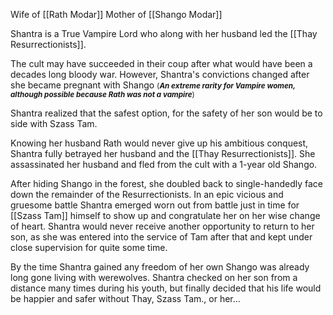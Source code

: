 Wife of [[Rath Modar]]
Mother of [[Shango Modar]]

Shantra is a True Vampire Lord who along with her husband led the [[Thay Resurrectionists]]. 

The cult may have succeeded in their coup after what would have been a decades long bloody war. However, Shantra's convictions changed after she became pregnant with Shango <small>(***An extreme rarity for Vampire women, although possible because Rath was not a vampire***)<big>

Shantra realized that the safest option, for the safety of her son would be to side with Szass Tam.

Knowing her husband Rath would never give up his ambitious conquest, Shantra fully betrayed her husband and the [[Thay Resurrectionists]]. She assassinated her husband and fled from the cult with a 1-year old Shango.

After hiding Shango in the forest, she doubled back to single-handedly face down the remainder of the Resurrectionists. In an epic vicious and gruesome battle Shantra emerged worn out from battle just in time for [[Szass Tam]] himself to show up and congratulate her on her wise change of heart. Shantra would never receive another opportunity to return to her son, as she was entered into the service of Tam after that and kept under close supervision for quite some time.

By the time Shantra gained any freedom of her own Shango was already long gone living with werewolves. Shantra checked on her son from a distance many times during his youth, but finally decided that his life would be happier and safer without Thay, Szass Tam., or her...